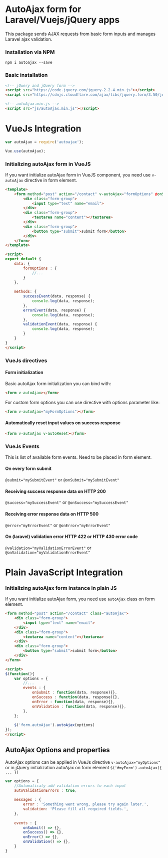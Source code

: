 # AutoAjax form for Laravel/Vuejs/jQuery apps
This package sends AJAX requests from basic form inputs and manages Laravel ajax validation.

### Installation via NPM
`npm i autoajax --save`

### Basic installation
```html
<!-- jQuery and jQuery form -->
<script src="https://code.jquery.com/jquery-2.2.4.min.js"></script>
<script src="https://cdnjs.cloudflare.com/ajax/libs/jquery.form/3.50/jquery.form.min.js"></script>

<!-- autoAjax.min.js -->
<script src="js/autoAjax.min.js"></script>
```

# VueJs Integration
```js
var autoAjax = require('autoajax');

Vue.use(autoAjax);
```

### Initializing autoAjax form in VueJS
If you want initialize autoAjax form in VueJS component, you need use `v-autoAjax` directive in form element.
```html
<template>
    <form method="post" action="/contact" v-autoAjax="formOptions" @onSuccess="successEvent" @onValidation="validationEvent" @onError="errorEvent">
        <div class="form-group">
            <input type="text" name="email">
        </div>
        <div class="form-group">
            <textarea name="content"></textarea>
        </div>
        <div class="form-group">
            <button type="submit">submit form</button>
        </div>
    </form>
</template>

<script>
export default {
    data: {
        formOptions : {
            //...
        }
    },
  
    methods: {
        successEvent(data, response) {
            console.log(data, response);
        },
        errorEvent(data, response) {
            console.log(data, response);
        },
        validationEvent(data, response) {
            console.log(data, response);
        }
    }
}
</script>
```

### VueJs directives
#### Form initialization
Basic autoAjax form initialization you can bind with:
```html
<form v-autoAjax></form>
```

For custom form options you can use directive with options parameter like:
```html
<form v-autoAjax="myFormOptions"></form>
```

#### Automatically reset input values on success response
```html
<form v-autoAjax v-autoReset></form>
```

### VueJs Events
This is list of available form events. Need to be placed in form element.


#### On every form submit
`@submit="mySubmitEvent"` or `@onSubmit="mySubmitEvent"`

#### Receiving success response data on **HTTP 200**
`@success="mySuccessEvent"` or `@onSuccess="mySuccessEvent"`

#### Receiving error response data on **HTTP 500**
`@error="myErrorEvent"` or `@onError="myErrorEvent"`

#### On (laravel) validation error **HTTP 422** or **HTTP 430** error code
`@validation="myValidationErrorEvent"` or `@onValidation="myValidationErrorEvent"`


# Plain JavaScript Integration

### Initializing autoAjax form instance in plain JS
If you want initialize autoAjax form, you need use `autoAjax` class on form element.
```html
<form method="post" action="/contact" class="autoAjax">
    <div class="form-group">
        <input type="text" name="email">
    </div>
    <div class="form-group">
        <textarea name="content"></textarea>
    </div>
    <div class="form-group">
        <button type="submit">submit form</button>
    </div>
</form>

<script>
$(function(){
    var options = {
        //...
        events : {
            onSubmit : function(data, response){},
            onSuccess : function(data, response){},
            onError : function(data, response){},
            onValidation : function(data, response){},
        },
    };
    
    $('form.autoAjax').autoAjax(options)
});
</script>
```

## AutoAjax Options and properties
AutoAjax options can be applied in VueJs directive `v-autoAjax="myOptions"` or in jQuery initialization autoAjax on form element `$('#myForm').autoAjax({ ... })`

```js
var options = {
    //Automaticaly add validation errors to each input
    autoValidationErrors : true,
    
    messages : {
        error : 'Something went wrong, please try again later.',
        validation: 'Please fill all required fields.',
    },
    
    events : {
        onSubmit() => {},
        onSuccess() => {},
        onError() => {},
        onValidation() => {},
    }
}
```
